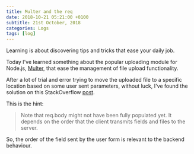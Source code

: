 ```yaml
---
title: Multer and the req
date: 2018-10-21 05:21:00 +0100
subtitle: 21st October, 2018
categories: Logs
tags: [log]
---
```


Learning is about discovering tips and tricks that ease your daily job.

Today I've learned something about the popular uploading module for Node.js, [Multer](https://github.com/expressjs/multer), that ease the management of file upload functionality.

After a lot of trial and error trying to move the uploaded file to a specific location based on some user sent parameters, without luck, I've found the solution on this StackOverflow [post](https://stackoverflow.com/questions/39589022/node-js-multer-and-req-body-empty).

This is the hint:

> Note that req.body might not have been fully populated yet. It depends on the order that the client transmits fields and files to the server.

So, the order of the field sent by the user form is relevant to the backend behaviour.